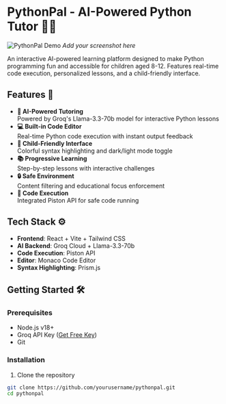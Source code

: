 # PythonPal - AI-Powered Python Tutor  🐍✨

![PythonPal Demo](https://via.placeholder.com/800x400.png?text=PythonPal+Interface+Demo) *Add your screenshot here*

An interactive AI-powered learning platform designed to make Python programming fun and accessible for children aged 8-12. Features real-time code execution, personalized lessons, and a child-friendly interface.

## Features 🚀

- **🤖 AI-Powered Tutoring**  
  Powered by Groq's Llama-3.3-70b model for interactive Python lessons
- **💻 Built-in Code Editor**  
  Real-time Python code execution with instant output feedback
- **🎨 Child-Friendly Interface**  
  Colorful syntax highlighting and dark/light mode toggle
- **📚 Progressive Learning**  
  Step-by-step lessons with interactive challenges
- **🔒 Safe Environment**  
  Content filtering and educational focus enforcement
- **🚀 Code Execution**  
  Integrated Piston API for safe code running

## Tech Stack ⚙️

- **Frontend**: React + Vite + Tailwind CSS
- **AI Backend**: Groq Cloud + Llama-3.3-70b
- **Code Execution**: Piston API
- **Editor**: Monaco Code Editor
- **Syntax Highlighting**: Prism.js

## Getting Started 🛠️

### Prerequisites
- Node.js v18+
- Groq API Key ([Get Free Key](https://console.groq.com/))
- Git

### Installation

1. Clone the repository
```bash
git clone https://github.com/yourusername/pythonpal.git
cd pythonpal
